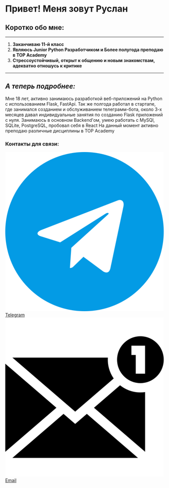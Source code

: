 # **Привет! Меня зовут Руслан**
## Коротко обо мне:
---
1. **Заканчиваю 11-й класс**
2. **Являюсь Junior Python Разработчиком и Более полугода преподаю в TOP Academy**
3. **Стрессоустойчивый, открыт к общению и новым знакомствам, адекватно отношусь к критике**
---
## ***А теперь подробнее:***
Мне 18 лет, активно занимаюсь разработкой веб-приложений на Python с использованием Flask, FastApi.
Так же полгода работал в стартапе, где занимался созданием и обслуживанием телеграмм-бота, около 3-х месяцев давал индивидуальные занятия по созданию Flask приложений с нуля.
Занимаюсь в основном Backend'ом, умею работать с MySQl, SQLite, PostgreSQL, пробовал себя в React
На данный момент активно преподаю различные дисциплины в TOP Academy
### Контакты для связи:
![Telegram](telegram_icon.png) [Telegram](https://t.me/Ad1ozZz)<br>
![email](email_icon.png) [Email](mailto:sagrus12042007@gmail.com)
